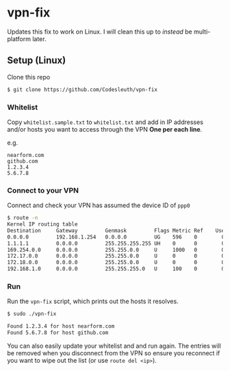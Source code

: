 # vpn-fix

Updates this fix to work on Linux. I will clean this up to _instead_ be multi-platform later.

## Setup (Linux)

Clone this repo

```bash
$ git clone https://github.com/Codesleuth/vpn-fix
```

### Whitelist

Copy `whitelist.sample.txt` to `whitelist.txt` and add in IP addresses and/or hosts you want to access through the VPN **One per each line**.

e.g.

```
nearform.com
github.com
1.2.3.4
5.6.7.8
```

### Connect to your VPN

Connect and check your VPN has assumed the device ID of `ppp0`

```bash
$ route -n
Kernel IP routing table
Destination     Gateway         Genmask         Flags Metric Ref    Use Iface
0.0.0.0         192.168.1.254   0.0.0.0         UG    596    0        0 enx18dbf25d268e
1.1.1.1         0.0.0.0         255.255.255.255 UH    0      0        0 ppp0
169.254.0.0     0.0.0.0         255.255.0.0     U     1000   0        0 docker0
172.17.0.0      0.0.0.0         255.255.0.0     U     0      0        0 docker0
172.18.0.0      0.0.0.0         255.255.0.0     U     0      0        0 br-c20ed15495cd
192.168.1.0     0.0.0.0         255.255.255.0   U     100    0        0 enx18dbf25d268e
```

### Run

Run the `vpn-fix` script, which prints out the hosts it resolves.

```bash
$ sudo ./vpn-fix

Found 1.2.3.4 for host nearform.com
Found 5.6.7.8 for host github.com
```

You can also easily update your whitelist and and run again. The entries will be removed when you disconnect from the VPN so ensure you reconnect if you want to wipe out the list (or use `route del <ip>`).
